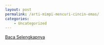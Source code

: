 ```yaml
---
layout: post
permalink: /arti-mimpi-mencuri-cincin-emas/
categories:
    - Uncategorized
---
```


[Baca Selengkapnya](/03)